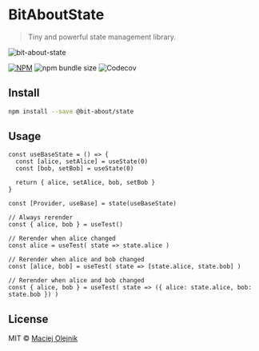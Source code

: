 # BitAboutState
> Tiny and powerful state management library.

![bit-about-state](https://user-images.githubusercontent.com/1496580/160495578-c4a54e53-7c5f-4bc3-9db3-a45c6ed45394.png)


[![NPM](https://img.shields.io/npm/v/@bit-about/state.svg)](https://www.npmjs.com/package/@bit-about/state) 
![npm bundle size](https://img.shields.io/bundlephobia/min/@bit-about/state?label=size)
![Codecov](https://img.shields.io/codecov/c/github/bit-about/state)

## Install

```bash
npm install --save @bit-about/state
```

## Usage

```tsx
const useBaseState = () => {
  const [alice, setAlice] = useState(0)
  const [bob, setBob] = useState(0)

  return { alice, setAlice, bob, setBob }
}

const [Provider, useBase] = state(useBaseState)
```

```tsx
// Always rerender
const { alice, bob } = useTest()

// Rerender when alice changed
const alice = useTest( state => state.alice )

// Rerender when alice and bob changed
const [alice, bob] = useTest( state => [state.alice, state.bob] )

// Rerender when alice and bob changed
const { alice, bob } = useTest( state => ({ alice: state.alice, bob: state.bob }) )
```

## License

MIT © [Maciej Olejnik](https://github.com/Gareneye)

